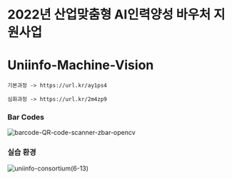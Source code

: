 # 2022년 산업맞춤형 AI인력양성 바우처 지원사업

# Uniinfo-Machine-Vision


    기본과정 -> https://url.kr/ay1ps4

    심화과정 -> https://url.kr/2m4zp9


### Bar Codes

![barcode-QR-code-scanner-zbar-opencv](https://user-images.githubusercontent.com/54794815/171532857-3191c370-8029-41e7-a9e6-9a1b540cba0a.png)


### 실습 환경

![uniinfo-consortium(6-13)](https://user-images.githubusercontent.com/54794815/173274859-37bbbc89-4619-42e2-8802-802293c4a1fb.jpg)


